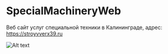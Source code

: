 # SpecialMachineryWeb
Веб сайт услуг специальной техники в Калининграде, адрес: https://stroyvverx39.ru


![Alt text](https://i.ibb.co/55fGwQv/2020-11-17-103211.png?raw=true "Title")
